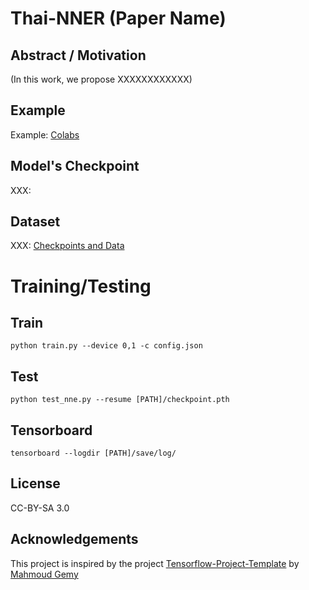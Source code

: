 # Thai-NNER (Paper Name)

## Abstract / Motivation
(In this work, we propose XXXXXXXXXXXX)


## Example
Example: [Colabs](https://colab.research.google.com/drive/16m7Vx0ezLpPY2PQLlIMlbfmI9KBO5o7A?usp=sharing) <br>
## Model's Checkpoint
XXX: []()
## Dataset
XXX: [Checkpoints and Data](https://drive.google.com/drive/folders/1hQ3HYI3sBJqpeabUMSVGGMdTHalCEv-5?usp=sharing)


# Training/Testing
## Train
```
python train.py --device 0,1 -c config.json
```
## Test
```
python test_nne.py --resume [PATH]/checkpoint.pth
```
## Tensorboard
```
tensorboard --logdir [PATH]/save/log/
```

## License
CC-BY-SA 3.0

## Acknowledgements
This project is inspired by the project [Tensorflow-Project-Template](https://github.com/MrGemy95/Tensorflow-Project-Template) by [Mahmoud Gemy](https://github.com/MrGemy95)
